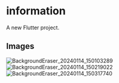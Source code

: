 # information

A new Flutter project.

## Images

![BackgroundEraser_20240114_150103289](https://github.com/rakhmatovsanjar/Information-book/assets/137810130/705d3ffb-58d7-4870-8485-29fdc064f5b1)
![BackgroundEraser_20240114_150219022](https://github.com/rakhmatovsanjar/Information-book/assets/137810130/3c1af04e-81ed-49d7-b3ec-cf36623373d8)
![BackgroundEraser_20240114_150317740](https://github.com/rakhmatovsanjar/Information-book/assets/137810130/e4bb7bc4-b1d8-4942-84c0-e70c0a4f60d1)
